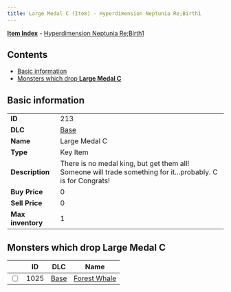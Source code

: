 ```yaml
---
title: Large Medal C (Item) - Hyperdimension Neptunia Re;Birth1
---
```


[**Item Index**](/neptunia/rb1/item/index.html) - [Hyperdimension Neptunia Re;Birth1](/neptunia/rb1)

## Contents

- [Basic information](#basic-information)
- [Monsters which drop **Large Medal C**](#monsters-which-drop-large-medal-c)

## Basic information

|   |   |
| -- | -- |
| **ID** | 213 |
| **DLC** | [Base](/neptunia/rb1/dlc/1-base.html) |
| **Name** | Large Medal C |
| **Type** | Key Item |
| **Description** | There is no medal king, but get them all! Someone will trade something for it...probably. C is for Congrats! |
| **Buy Price** | 0 |
| **Sell Price** | 0 |
| **Max inventory** | 1 |


## Monsters which drop **Large Medal C**

|    | ID | DLC | Name |
| -- | -- | --- | ---- |
| <input type="checkbox" id="rb1-monster-1-1025" class="trackbox" /> | 1025 | [Base](/neptunia/rb1/dlc/1-base.html) | [Forest Whale](/neptunia/rb1/monster/1-1025-forest-whale.html) |
